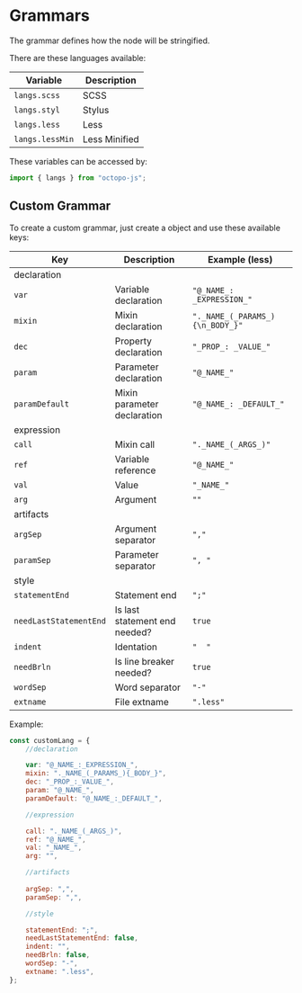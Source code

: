 # Grammars

The grammar defines how the node will be stringified.

There are these languages available:

Variable     | Description     
-------------|----------
`langs.scss` | SCSS 
`langs.styl` | Stylus
`langs.less` | Less
`langs.lessMin` | Less Minified

These variables can be accessed by: 

```js
import { langs } from "octopo-js";
```

## Custom Grammar

To create a custom grammar, just create a object and use these available keys:

Key                    | Description                   | Example (less)
-----------------------|-------------------------------|-------------------------
declaration | |
`var`                  | Variable declaration          | `"@_NAME_: _EXPRESSION_"`
`mixin`                | Mixin declaration             | `"._NAME_(_PARAMS_) {\n_BODY_}"`
`dec`                  | Property declaration          | `"_PROP_: _VALUE_"`
`param`                | Parameter declaration         | `"@_NAME_"`
`paramDefault`         | Mixin parameter declaration   | `"@_NAME_: _DEFAULT_"`
expression | |
`call`                 | Mixin call                    | `"._NAME_(_ARGS_)"`
`ref`                  | Variable reference            | `"@_NAME_"`
`val`                  | Value                         | `"_NAME_"`
`arg`                  | Argument                      | `""`
artifacts | |
`argSep`               | Argument separator            | `","`
`paramSep`             | Parameter separator           | `", "`
style | |
`statementEnd`         | Statement end                 | `";"`
`needLastStatementEnd` | Is last statement end needed? | `true`
`indent`               | Identation                    | `"  "`
`needBrln`             | Is line breaker needed?       | `true`
`wordSep`              | Word separator                | `"-"`
`extname`              | File extname                  | `".less"`

Example:

```js
const customLang = {
    //declaration

    var: "@_NAME_:_EXPRESSION_",
    mixin: "._NAME_(_PARAMS_){_BODY_}",
    dec: "_PROP_:_VALUE_",
    param: "@_NAME_",
    paramDefault: "@_NAME_:_DEFAULT_",

    //expression

    call: "._NAME_(_ARGS_)",
    ref: "@_NAME_",
    val: "_NAME_",
    arg: "",

    //artifacts
    
    argSep: ",",
    paramSep: ",",

    //style

    statementEnd: ";",
    needLastStatementEnd: false,
    indent: "",
    needBrln: false,
    wordSep: "-",
    extname: ".less",
};
```